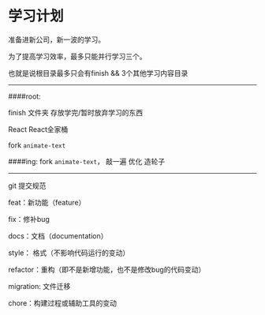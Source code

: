 学习计划
======

准备进新公司，新一波的学习。

为了提高学习效率，最多只能并行学习三个。

也就是说根目录最多只会有finish && 3个其他学习内容目录

----
####root: 

finish 文件夹 存放学完/暂时放弃学习的东西

React React全家桶

fork `animate-text`

####ing:
fork `animate-text`， 敲一遍 优化 造轮子
____
git 提交规范

feat：新功能（feature）

fix：修补bug

docs：文档（documentation）

style： 格式（不影响代码运行的变动）

refactor：重构（即不是新增功能，也不是修改bug的代码变动）

migration: 文件迁移

chore：构建过程或辅助工具的变动
